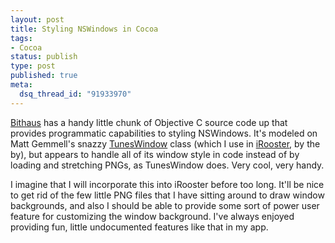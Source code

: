 ```yaml
--- 
layout: post
title: Styling NSWindows in Cocoa
tags: 
- Cocoa
status: publish
type: post
published: true
meta: 
  dsq_thread_id: "91933970"
---
```

<a href="http://bithaus.com/2006/11/04/styledwindow/">Bithaus</a> has a handy little chunk of Objective C source code up that provides programmatic capabilities to styling NSWindows. It's modeled on Matt Gemmell's snazzy <a href="http://mattgemmell.com/source/">TunesWindow</a> class (which I use in <a href="http://chimpsoftware.com">iRooster</a>, by the by), but appears to handle all of its window style in code instead of by loading and stretching PNGs, as TunesWindow does. Very cool, very handy.

  I imagine that I will incorporate this into iRooster before too long. It'll be nice to get rid of the few little PNG files that I have sitting around to draw window backgrounds, and also I should be able to provide some sort of power user feature for customizing the window background. I've always enjoyed providing fun, little undocumented features like that in my app.
